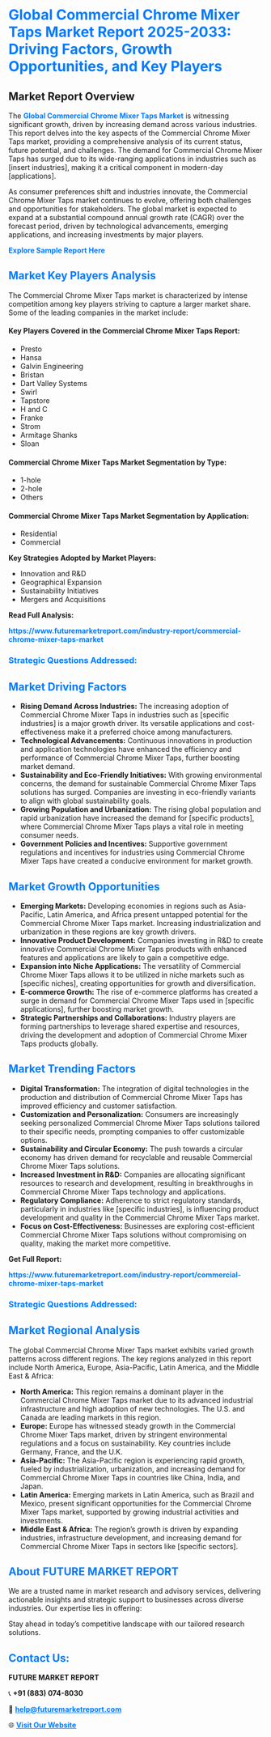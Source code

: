 <h1 style="color: #007BFF;">Global Commercial Chrome Mixer Taps Market Report 2025-2033: Driving Factors, Growth Opportunities, and Key Players</h1>

<section id="overview">
<h2>Market Report Overview</h2>
<p>The <a href="https://www.futuremarketreport.com/industry-report/commercial-chrome-mixer-taps-market" style="color: #007BFF; text-decoration: none;"><strong>Global Commercial Chrome Mixer Taps Market</strong></a> is witnessing significant growth, driven by increasing demand across various industries. This report delves into the key aspects of the Commercial Chrome Mixer Taps market, providing a comprehensive analysis of its current status, future potential, and challenges. The demand for Commercial Chrome Mixer Taps has surged due to its wide-ranging applications in industries such as [insert industries], making it a critical component in modern-day [applications].</p>
<p>As consumer preferences shift and industries innovate, the Commercial Chrome Mixer Taps market continues to evolve, offering both challenges and opportunities for stakeholders. The global market is expected to expand at a substantial compound annual growth rate (CAGR) over the forecast period, driven by technological advancements, emerging applications, and increasing investments by major players.</p>
</section>

<section id="overview">
<p><a href="https://www.futuremarketreport.com/request-sample/reportId=86746" style="color: #007BFF; text-decoration: none;"><strong>Explore Sample Report Here</strong></a></p>
</section>

<section id="key-players">
<h2 style="color: #007BFF;">Market Key Players Analysis</h2>
<p>The Commercial Chrome Mixer Taps market is characterized by intense competition among key players striving to capture a larger market share. Some of the leading companies in the market include:</p>
<h4>Key Players Covered in the Commercial Chrome Mixer Taps Report:</h4>
<ul><li>Presto</li><li>Hansa</li><li>Galvin Engineering</li><li>Bristan</li><li>Dart Valley Systems</li><li>Swirl</li><li>Tapstore</li><li>H and C</li><li>Franke</li><li>Strom</li><li>Armitage Shanks</li><li>Sloan</li></ul>
<h4>Commercial Chrome Mixer Taps Market Segmentation by Type:</h4>
<ul><li>1-hole</li><li>2-hole</li><li>Others</li></ul>

<h4>Commercial Chrome Mixer Taps Market Segmentation by Application:</h4>
<ul><li>Residential</li><li>Commercial</li></ul>
<p><strong>Key Strategies Adopted by Market Players:</strong></p>
<ul>
<li>Innovation and R&D</li>
<li>Geographical Expansion</li>
<li>Sustainability Initiatives</li>
<li>Mergers and Acquisitions</li>
</ul>
</section>

<section>
<p><strong>Read Full Analysis: </strong></p><a href="https://www.futuremarketreport.com/industry-report/commercial-chrome-mixer-taps-market" style="color: #007BFF; text-decoration: none;"><strong>https://www.futuremarketreport.com/industry-report/commercial-chrome-mixer-taps-market</strong></a>
<h3 style="color: #007BFF;">Strategic Questions Addressed:</h3>
</section>

<section id="driving-factors">
<h2 style="color: #007BFF;">Market Driving Factors</h2>
<ul>
<li><strong>Rising Demand Across Industries:</strong> The increasing adoption of Commercial Chrome Mixer Taps in industries such as [specific industries] is a major growth driver. Its versatile applications and cost-effectiveness make it a preferred choice among manufacturers.</li>
<li><strong>Technological Advancements:</strong> Continuous innovations in production and application technologies have enhanced the efficiency and performance of Commercial Chrome Mixer Taps, further boosting market demand.</li>
<li><strong>Sustainability and Eco-Friendly Initiatives:</strong> With growing environmental concerns, the demand for sustainable Commercial Chrome Mixer Taps solutions has surged. Companies are investing in eco-friendly variants to align with global sustainability goals.</li>
<li><strong>Growing Population and Urbanization:</strong> The rising global population and rapid urbanization have increased the demand for [specific products], where Commercial Chrome Mixer Taps plays a vital role in meeting consumer needs.</li>
<li><strong>Government Policies and Incentives:</strong> Supportive government regulations and incentives for industries using Commercial Chrome Mixer Taps have created a conducive environment for market growth.</li>
</ul>
</section>

<section id="growth-opportunities">
<h2 style="color: #007BFF;">Market Growth Opportunities</h2>
<ul>
<li><strong>Emerging Markets:</strong> Developing economies in regions such as Asia-Pacific, Latin America, and Africa present untapped potential for the Commercial Chrome Mixer Taps market. Increasing industrialization and urbanization in these regions are key growth drivers.</li>
<li><strong>Innovative Product Development:</strong> Companies investing in R&D to create innovative Commercial Chrome Mixer Taps products with enhanced features and applications are likely to gain a competitive edge.</li>
<li><strong>Expansion into Niche Applications:</strong> The versatility of Commercial Chrome Mixer Taps allows it to be utilized in niche markets such as [specific niches], creating opportunities for growth and diversification.</li>
<li><strong>E-commerce Growth:</strong> The rise of e-commerce platforms has created a surge in demand for Commercial Chrome Mixer Taps used in [specific applications], further boosting market growth.</li>
<li><strong>Strategic Partnerships and Collaborations:</strong> Industry players are forming partnerships to leverage shared expertise and resources, driving the development and adoption of Commercial Chrome Mixer Taps products globally.</li>
</ul>
</section>

<section id="trending-factors">
<h2 style="color: #007BFF;">Market Trending Factors</h2>
<ul>
<li><strong>Digital Transformation:</strong> The integration of digital technologies in the production and distribution of Commercial Chrome Mixer Taps has improved efficiency and customer satisfaction.</li>
<li><strong>Customization and Personalization:</strong> Consumers are increasingly seeking personalized Commercial Chrome Mixer Taps solutions tailored to their specific needs, prompting companies to offer customizable options.</li>
<li><strong>Sustainability and Circular Economy:</strong> The push towards a circular economy has driven demand for recyclable and reusable Commercial Chrome Mixer Taps solutions.</li>
<li><strong>Increased Investment in R&D:</strong> Companies are allocating significant resources to research and development, resulting in breakthroughs in Commercial Chrome Mixer Taps technology and applications.</li>
<li><strong>Regulatory Compliance:</strong> Adherence to strict regulatory standards, particularly in industries like [specific industries], is influencing product development and quality in the Commercial Chrome Mixer Taps market.</li>
<li><strong>Focus on Cost-Effectiveness:</strong> Businesses are exploring cost-efficient Commercial Chrome Mixer Taps solutions without compromising on quality, making the market more competitive.</li>
</ul>
</section>

<section>
<p><strong>Get Full Report: </strong></p><a href="https://www.futuremarketreport.com/industry-report/commercial-chrome-mixer-taps-market" style="color: #007BFF; text-decoration: none;"><strong>https://www.futuremarketreport.com/industry-report/commercial-chrome-mixer-taps-market</strong></a>
<h3 style="color: #007BFF;">Strategic Questions Addressed:</h3>
</section>


<section id="regional-analysis">
<h2 style="color: #007BFF;">Market Regional Analysis</h2>
<p>The global Commercial Chrome Mixer Taps market exhibits varied growth patterns across different regions. The key regions analyzed in this report include North America, Europe, Asia-Pacific, Latin America, and the Middle East & Africa:</p>
<ul>
<li><strong>North America:</strong> This region remains a dominant player in the Commercial Chrome Mixer Taps market due to its advanced industrial infrastructure and high adoption of new technologies. The U.S. and Canada are leading markets in this region.</li>
<li><strong>Europe:</strong> Europe has witnessed steady growth in the Commercial Chrome Mixer Taps market, driven by stringent environmental regulations and a focus on sustainability. Key countries include Germany, France, and the U.K.</li>
<li><strong>Asia-Pacific:</strong> The Asia-Pacific region is experiencing rapid growth, fueled by industrialization, urbanization, and increasing demand for Commercial Chrome Mixer Taps in countries like China, India, and Japan.</li>
<li><strong>Latin America:</strong> Emerging markets in Latin America, such as Brazil and Mexico, present significant opportunities for the Commercial Chrome Mixer Taps market, supported by growing industrial activities and investments.</li>
<li><strong>Middle East & Africa:</strong> The region’s growth is driven by expanding industries, infrastructure development, and increasing demand for Commercial Chrome Mixer Taps in sectors like [specific sectors].</li>
</ul>
</section>

<footer>
<h2 style="color: #007BFF;">About FUTURE MARKET REPORT</h2>
<p>We are a trusted name in market research and advisory services, delivering actionable insights and strategic support to businesses across diverse industries. Our expertise lies in offering:</p>

<p>Stay ahead in today’s competitive landscape with our tailored research solutions.</p>

<h2 style="color: #007BFF;">Contact Us:</h2>
<p><strong>FUTURE MARKET REPORT</strong></p>
<p>📞 <strong>+91 (883) 074-8030</strong></p>
<p>📧 <strong><a href="mailto:help@futuremarketreport.com" style="color: #007BFF;">help@futuremarketreport.com</a></strong></p>
<p>🌐 <strong><a href="https://www.futuremarketreport.com/" style="color: #007BFF;">Visit Our Website</a></strong></p>
</footer>